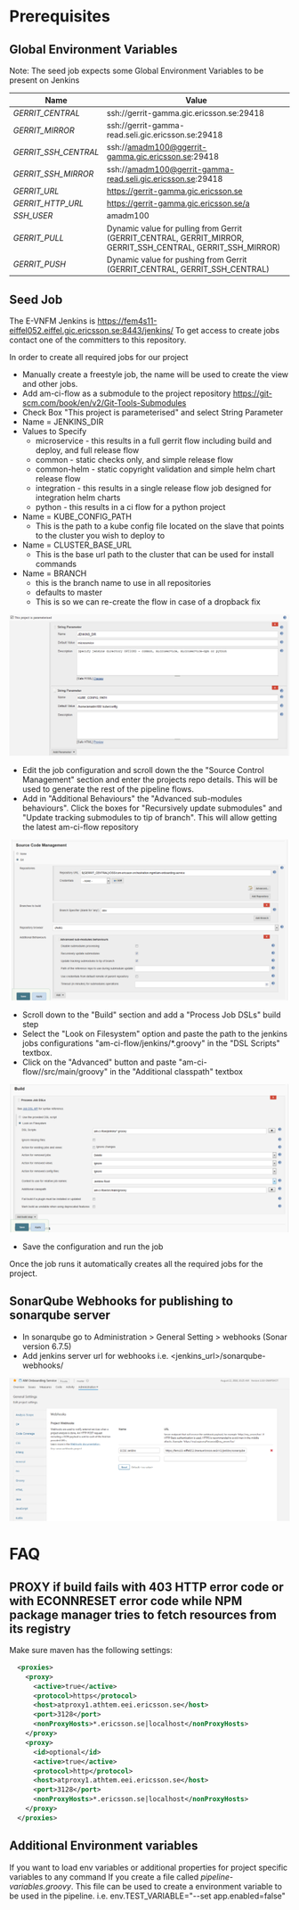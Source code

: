 # Prerequisites

## Global Environment Variables
Note: The seed job expects some Global Environment Variables to be present on Jenkins

| Name | Value |
| ------------ | ----------------------------------------------- |
| *GERRIT_CENTRAL* | ssh://gerrit-gamma.gic.ericsson.se:29418 |
| *GERRIT_MIRROR* | ssh://gerrit-gamma-read.seli.gic.ericsson.se:29418 |
| *GERRIT_SSH_CENTRAL* | ssh://amadm100@ggerrit-gamma.gic.ericsson.se:29418 |
| *GERRIT_SSH_MIRROR* | ssh://amadm100@gerrit-gamma-read.seli.gic.ericsson.se:29418 |
| *GERRIT_URL* | https://gerrit-gamma.gic.ericsson.se |
| *GERRIT_HTTP_URL* | https://gerrit-gamma.gic.ericsson.se/a |
| *SSH_USER* | amadm100
| *GERRIT_PULL* | Dynamic value for pulling from Gerrit (GERRIT_CENTRAL, GERRIT_MIRROR, GERRIT_SSH_CENTRAL, GERRIT_SSH_MIRROR) |
| *GERRIT_PUSH* | Dynamic value for pushing from Gerrit (GERRIT_CENTRAL, GERRIT_SSH_CENTRAL) |

## Seed Job

The E-VNFM Jenkins is https://fem4s11-eiffel052.eiffel.gic.ericsson.se:8443/jenkins/
To get access to create jobs contact one of the committers to this repository.

In order to create all required jobs for our project
 - Manually create a freestyle job, the name will be used to create the view and other jobs.
 - Add am-ci-flow as a submodule to the project repository https://git-scm.com/book/en/v2/Git-Tools-Submodules
 - Check Box "This project is parameterised" and select String Parameter
 - Name = JENKINS_DIR
 - Values to Specify
   - microservice - this results in a full gerrit flow including build and deploy, and full release flow
   - common - static checks only, and simple release flow
   - common-helm - static copyright validation and simple helm chart release flow
   - integration - this results in a single release flow job designed for integration helm charts
   - python - this results in a ci flow for a python project
 - Name = KUBE_CONFIG_PATH
   - This is the path to a kube config file located on the slave that points to the cluster you wish to deploy to
 - Name = CLUSTER_BASE_URL
   - This is the base url path to the cluster that can be used for install commands
 - Name = BRANCH
   - this is the branch name to use in all repositories
   - defaults to master
   - This is so we can re-create the flow in case of a dropback fix

  ![Parameter example](images/Parameter.png)


 - Edit the job configuration and scroll down the the "Source Control Management" section and enter the projects repo details. This will be used to generate the rest of the pipeline flows.
 - Add in "Additional Behaviours" the "Advanced sub-modules behaviours". Click the boxes for "Recursively update submodules" and "Update tracking submodules to tip of branch". This will allow getting the latest am-ci-flow repository


 ![SCM example](images/SCM.png)
 - Scroll down to the "Build" section and add a "Process Job DSLs" build step
 - Select the "Look on Filesystem" option and paste the path to the jenkins jobs configurations "am-ci-flow/jenkins/*.groovy" in the "DSL Scripts" textbox.
 - Click on the "Advanced" button and paste "am-ci-flow//src/main/groovy" in the "Additional classpath" textbox

 ![Job DSL Example](images/ProcessJobDSL.png)
 - Save the configuration and run the job

Once the job runs it automatically creates all the required jobs for the project.

## SonarQube Webhooks for publishing to sonarqube server
  - In sonarqube go to Administration > General Setting > webhooks (Sonar version 6.7.5)
  - Add jenkins server url for webhooks i.e. <jenkins_url>/sonarqube-webhooks/

  ![Job DSL Example](images/SonarQube_webhooks.png)

# FAQ

## PROXY if build fails with 403 HTTP error code or with ECONNRESET error code while NPM package manager tries to fetch resources from its registry
 Make sure maven has the following settings:
 ```xml
   <proxies>
     <proxy>
       <active>true</active>
       <protocol>https</protocol>
       <host>atproxy1.athtem.eei.ericsson.se</host>
       <port>3128</port>
       <nonProxyHosts>*.ericsson.se|localhost</nonProxyHosts>
     </proxy>
     <proxy>
       <id>optional</id>
       <active>true</active>
       <protocol>http</protocol>
       <host>atproxy1.athtem.eei.ericsson.se</host>
       <port>3128</port>
       <nonProxyHosts>*.ericsson.se|localhost</nonProxyHosts>
     </proxy>
   </proxies>
 ```

 ## Additional Environment variables
 If you want to load env variables or additional properties for project specific variables to any command
 If you create a file called *pipeline-variables.groovy*. This file can be used to create a environment variable
 to be used in the pipeline.
 i.e. env.TEST_VARIABLE="--set app.enabled=false"
